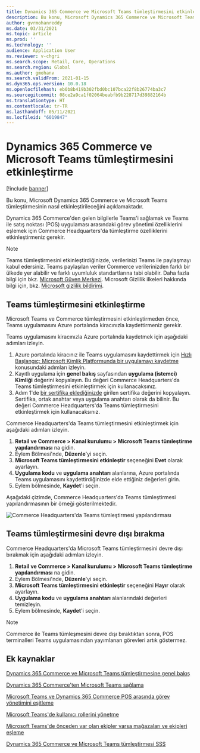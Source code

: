 ```yaml
---
title: Dynamics 365 Commerce ve Microsoft Teams tümleştirmesini etkinleştirme
description: Bu konu, Microsoft Dynamics 365 Commerce ve Microsoft Teams tümleştirmesinin nasıl etkinleştirileceğini açıklamaktadır.
author: gvrmohanreddy
ms.date: 03/31/2021
ms.topic: article
ms.prod: ''
ms.technology: ''
audience: Application User
ms.reviewer: v-chgri
ms.search.scope: Retail, Core, Operations
ms.search.region: Global
ms.author: gmohanv
ms.search.validFrom: 2021-01-15
ms.dyn365.ops.version: 10.0.18
ms.openlocfilehash: eb0b8b419b302fbd0bc107bca22f8b26774ba3c7
ms.sourcegitcommit: 08ce2a9ca1f02064beabfb9b228717d39882164b
ms.translationtype: HT
ms.contentlocale: tr-TR
ms.lasthandoff: 05/11/2021
ms.locfileid: "6019847"
---
```

# <a name="enable-dynamics-365-commerce-and-microsoft-teams-integration"></a>Dynamics 365 Commerce ve Microsoft Teams tümleştirmesini etkinleştirme

[!include [banner](includes/banner.md)]

Bu konu, Microsoft Dynamics 365 Commerce ve Microsoft Teams tümleştirmesinin nasıl etkinleştirileceğini açıklamaktadır.

Dynamics 365 Commerce'den gelen bilgilerle Teams'i sağlamak ve Teams ile satış noktası (POS) uygulaması arasındaki görev yönetimi özelliklerini eşlemek için Commerce Headquarters'da tümleştirme özelliklerini etkinleştirmeniz gerekir.

> [!NOTE]
> Teams tümleştirmesini etkinleştirdiğinizde, verilerinizi Teams ile paylaşmayı kabul edersiniz. Teams paylaşılan veriler Commerce verilerinizden farklı bir ülkede yer alabilir ve farklı uyumluluk standartlarına tabi olabilir. Daha fazla bilgi için bkz. [Microsoft Güven Merkezi](https://www.microsoft.com/trust-center). Microsoft Gizlilik ilkeleri hakkında bilgi için, bkz. [Microsoft gizlilik bildirimi](https://aka.ms/privacy).

## <a name="enable-teams-integration"></a>Teams tümleştirmesini etkinleştirme

Microsoft Teams ve Commerce tümleştirmesini etkinleştirmeden önce, Teams uygulamasını Azure portalında kiracınızla kaydettirmeniz gerekir.

Teams uygulamasını kiracınızla Azure portalında kaydetmek için aşağıdaki adımları izleyin.

1. Azure portalında kiracınız ile Teams uygulamasını kaydettirmek için [Hızlı Başlangıç: Microsoft Kimlik Platformunda bir uygulamayı kaydetme](/azure/active-directory/develop/quickstart-register-app) konusundaki adımları izleyin.
1. Kayıtlı uygulama için **genel bakış** sayfasından **uygulama (istemci) Kimliği** değerini kopyalayın. Bu değeri Commerce Headquarters'da Teams tümleştirmesini etkinleştirmek için kullanacaksınız.
1. Adım 1'de [bir sertifika eklediğinizde](/azure/active-directory/develop/quickstart-register-app#add-a-certificate) girilen sertifika değerini kopyalayın. Sertifika, ortak anahtar veya uygulama anahtarı olarak da bilinir. Bu değeri Commerce Headquarters'da Teams tümleştirmesini etkinleştirmek için kullanacaksınız.

Commerce Headquarters'da Teams tümleştirmesini etkinleştirmek için aşağıdaki adımları izleyin.

1. **Retail ve Commerce \> Kanal kurulumu \> Microsoft Teams tümleştirme yapılandırması** na gidin.
1. Eylem Bölmesi'nde, **Düzenle**'yi seçin.
1. **Microsoft Teams tümleştirmesini etkinleştir** seçeneğini **Evet** olarak ayarlayın.
1. **Uygulama kodu** ve **uygulama anahtarı** alanlarına, Azure portalında Teams uygulamasını kaydettirdiğinizde elde ettiğiniz değerleri girin.
1. Eylem bölmesinde, **Kaydet**'i seçin.

Aşağıdaki çizimde, Commerce Headquarters'da Teams tümleştirmesi yapılandırmasının bir örneği gösterilmektedir.

![Commerce Headquarters'da Teams tümleştirmesi yapılandırması](media/D365-Commerce-Microsoft-Teams-Configuration_with_disclaimer.png)

## <a name="disable-teams-integration"></a>Teams tümleştirmesini devre dışı bırakma

Commerce Headquarters'da Microsoft Teams tümleştirmesini devre dışı bırakmak için aşağıdaki adımları izleyin.

1. **Retail ve Commerce \> Kanal kurulumu \> Microsoft Teams tümleştirme yapılandırması** na gidin.
1. Eylem Bölmesi'nde, **Düzenle**'yi seçin.
3. **Microsoft Teams tümleştirmesini etkinleştir** seçeneğini **Hayır** olarak ayarlayın.
4. **Uygulama kodu** ve **uygulama anahtarı** alanlarındaki değerleri temizleyin.
1. Eylem bölmesinde, **Kaydet**'i seçin.

> [!NOTE]
> Commerce ile Teams tümleşmesini devre dışı bıraktıktan sonra, POS terminalleri Teams uygulamasından yayımlanan görevleri artık göstermez.

## <a name="additional-resources"></a>Ek kaynaklar

[Dynamics 365 Commerce ve Microsoft Teams tümleştirmesine genel bakış](commerce-teams-integration.md)

[Dynamics 365 Commerce'ten Microsoft Teams sağlama](provision-teams-from-commerce.md)

[Microsoft Teams ve Dynamics 365 Commerce POS arasında görev yönetimini eşitleme](synchronize-tasks-teams-pos.md)

[Microsoft Teams'de kullanıcı rollerini yönetme](manage-user-roles-teams.md)

[Microsoft Teams'de önceden var olan ekipler varsa mağazaları ve ekipleri eşleme](map-stores-existing-teams.md)

[Dynamics 365 Commerce ve Microsoft Teams tümleştirmesi SSS](teams-integration-faq.md)
